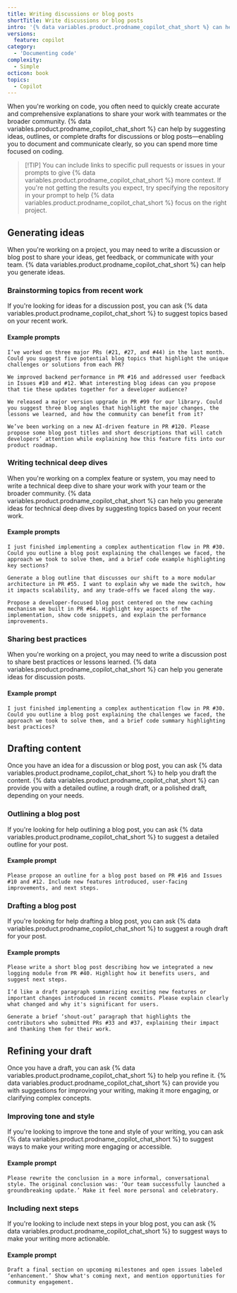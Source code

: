 ```yaml
---
title: Writing discussions or blog posts
shortTitle: Write discussions or blog posts
intro: '{% data variables.product.prodname_copilot_chat_short %} can help you generate ideas, outline, or draft discussions or blog posts.'
versions:
  feature: copilot
category:
  - 'Documenting code'
complexity:
  - Simple
octicon: book
topics:
  - Copilot
---
```


When you're working on code, you often need to quickly create accurate and comprehensive explanations to share your work with teammates or the broader community. {% data variables.product.prodname_copilot_chat_short %} can help by suggesting ideas, outlines, or complete drafts for discussions or blog posts—enabling you to document and communicate clearly, so you can spend more time focused on coding.

>[!TIP] You can include links to specific pull requests or issues in your prompts to give {% data variables.product.prodname_copilot_chat_short %} more context. If you're not getting the results you expect, try specifying the repository in your prompt to help {% data variables.product.prodname_copilot_chat_short %} focus on the right project.

## Generating ideas

When you're working on a project, you may need to write a discussion or blog post to share your ideas, get feedback, or communicate with your team. {% data variables.product.prodname_copilot_chat_short %} can help you generate ideas.

### Brainstorming topics from recent work

If you're looking for ideas for a discussion post, you can ask {% data variables.product.prodname_copilot_chat_short %} to suggest topics based on your recent work.

#### Example prompts

`I’ve worked on three major PRs (#21, #27, and #44) in the last month. Could you suggest five potential blog topics that highlight the unique challenges or solutions from each PR?`

`We improved backend performance in PR #16 and addressed user feedback in Issues #10 and #12. What interesting blog ideas can you propose that tie these updates together for a developer audience?`

`We released a major version upgrade in PR #99 for our library. Could you suggest three blog angles that highlight the major changes, the lessons we learned, and how the community can benefit from it?`

`We’ve been working on a new AI-driven feature in PR #120. Please propose some blog post titles and short descriptions that will catch developers’ attention while explaining how this feature fits into our product roadmap.`

### Writing technical deep dives

When you're working on a complex feature or system, you may need to write a technical deep dive to share your work with your team or the broader community. {% data variables.product.prodname_copilot_chat_short %} can help you generate ideas for technical deep dives by suggesting topics based on your recent work.

#### Example prompts

`I just finished implementing a complex authentication flow in PR #30. Could you outline a blog post explaining the challenges we faced, the approach we took to solve them, and a brief code example highlighting key sections?`

`Generate a blog outline that discusses our shift to a more modular architecture in PR #55. I want to explain why we made the switch, how it impacts scalability, and any trade-offs we faced along the way.`

`Propose a developer-focused blog post centered on the new caching mechanism we built in PR #64. Highlight key aspects of the implementation, show code snippets, and explain the performance improvements.`

### Sharing best practices

When you're working on a project, you may need to write a discussion post to share best practices or lessons learned. {% data variables.product.prodname_copilot_chat_short %} can help you generate ideas for discussion posts.

#### Example prompt

`I just finished implementing a complex authentication flow in PR #30. Could you outline a blog post explaining the challenges we faced, the approach we took to solve them, and a brief code summary highlighting best practices?`

## Drafting content

Once you have an idea for a discussion or blog post, you can ask {% data variables.product.prodname_copilot_chat_short %} to help you draft the content. {% data variables.product.prodname_copilot_chat_short %} can provide you with a detailed outline, a rough draft, or a polished draft, depending on your needs.

### Outlining a blog post

If you're looking for help outlining a blog post, you can ask {% data variables.product.prodname_copilot_chat_short %} to suggest a detailed outline for your post.

#### Example prompt

`Please propose an outline for a blog post based on PR #16 and Issues #10 and #12. Include new features introduced, user-facing improvements, and next steps.`

### Drafting a blog post

If you're looking for help drafting a blog post, you can ask {% data variables.product.prodname_copilot_chat_short %} to suggest a rough draft for your post.

#### Example prompts

`Please write a short blog post describing how we integrated a new logging module from PR #40. Highlight how it benefits users, and suggest next steps.`

`I’d like a draft paragraph summarizing exciting new features or important changes introduced in recent commits. Please explain clearly what changed and why it's significant for users.`

`Generate a brief ‘shout-out’ paragraph that highlights the contributors who submitted PRs #33 and #37, explaining their impact and thanking them for their work.`

## Refining your draft

Once you have a draft, you can ask {% data variables.product.prodname_copilot_chat_short %} to help you refine it. {% data variables.product.prodname_copilot_chat_short %} can provide you with suggestions for improving your writing, making it more engaging, or clarifying complex concepts.

### Improving tone and style

If you're looking to improve the tone and style of your writing, you can ask {% data variables.product.prodname_copilot_chat_short %} to suggest ways to make your writing more engaging or accessible.

#### Example prompt

`Please rewrite the conclusion in a more informal, conversational style. The original conclusion was: ‘Our team successfully launched a groundbreaking update.’ Make it feel more personal and celebratory.`

### Including next steps

If you're looking to include next steps in your blog post, you can ask {% data variables.product.prodname_copilot_chat_short %} to suggest ways to make your writing more actionable.

#### Example prompt

`Draft a final section on upcoming milestones and open issues labeled ‘enhancement.’ Show what's coming next, and mention opportunities for community engagement.`
